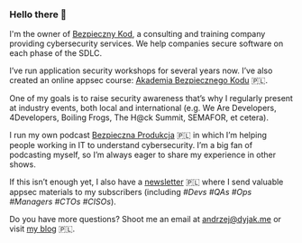 ### Hello there 👋

I'm the owner of [Bezpieczny Kod](https://bezpiecznykod.pl), a consulting and training company providing cybersecurity services. We help companies secure software on each phase of the SDLC.

I’ve run application security workshops for several years now. I’ve also created an online appsec course: [Akademia Bezpiecznego Kodu](https://bezpiecznykod.pl/akademia/) 🇵🇱.

One of my goals is to raise security awareness that’s why I regularly present at industry events, both local and international (e.g. We Are Developers, 4Developers, Boiling Frogs, The H@ck Summit, SEMAFOR, et cetera).

I run my own podcast [Bezpieczna Produkcja](https://bezpiecznykod.pl/podcast) 🇵🇱 in which I’m helping people working in IT to understand cybersecurity. I’m a big fan of podcasting myself, so I’m always eager to share my experience in other shows.

If this isn’t enough yet, I also have a [newsletter](https://appsec.pl) 🇵🇱 where I send valuable appsec materials to my subscribers (including *#Devs #QAs #Ops #Managers #CTOs #CISOs*).

Do you have more questions? Shoot me an email at andrzej@dyjak.me or visit [my blog](https://dyjak.me) 🇵🇱.

<!--
**dyjakan/dyjakan** is a ✨ _special_ ✨ repository because its `README.md` (this file) appears on your GitHub profile.
-->
